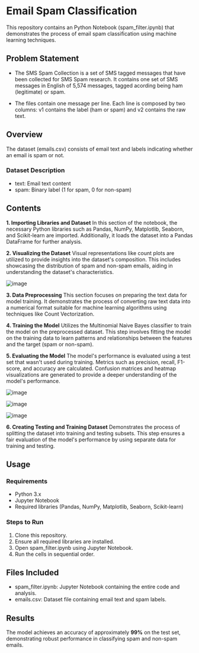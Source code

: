# Email Spam Classification

This repository contains an Python Notebook (spam_filter.ipynb) that demonstrates the process of email spam classification using machine learning techniques.

## Problem Statement
- The SMS Spam Collection is a set of SMS tagged messages that have been collected for SMS Spam research. It contains one set of SMS messages in English of 5,574 messages, tagged acording being ham (legitimate) or spam.

- The files contain one message per line. Each line is composed by two columns: v1 contains the label (ham or spam) and v2 contains the raw text.

## Overview
The dataset (emails.csv) consists of email text and labels indicating whether an email is spam or not.
### Dataset Description
- text: Email text content
- spam: Binary label (1 for spam, 0 for non-spam)

## Contents
**1. Importing Libraries and Dataset**
In this section of the notebook, the necessary Python libraries such as Pandas, NumPy, Matplotlib, Seaborn, and Scikit-learn are imported. Additionally, it loads the dataset into a Pandas DataFrame for further analysis.

**2. Visualizing the Dataset**
Visual representations like count plots are utilized to provide insights into the dataset's composition. This includes showcasing the distribution of spam and non-spam emails, aiding in understanding the dataset's characteristics.

![image](https://github.com/Devansh-Gupta-Official/sms-spam-filter/assets/100591612/9108edfc-01a7-494c-9092-27565ece4e33)



**3. Data Preprocessing**
This section focuses on preparing the text data for model training. It demonstrates the process of converting raw text data into a numerical format suitable for machine learning algorithms using techniques like Count Vectorization.

**4. Training the Model**
Utilizes the Multinomial Naive Bayes classifier to train the model on the preprocessed dataset. This step involves fitting the model on the training data to learn patterns and relationships between the features and the target (spam or non-spam).

**5. Evaluating the Model**
The model's performance is evaluated using a test set that wasn't used during training. Metrics such as precision, recall, F1-score, and accuracy are calculated. Confusion matrices and heatmap visualizations are generated to provide a deeper understanding of the model's performance.

![image](https://github.com/Devansh-Gupta-Official/sms-spam-filter/assets/100591612/9da1ae4d-904b-4bc7-b514-3f316152f06d)

![image](https://github.com/Devansh-Gupta-Official/sms-spam-filter/assets/100591612/315db647-fa7d-4d46-84e0-3a103c1a5322)

![image](https://github.com/Devansh-Gupta-Official/sms-spam-filter/assets/100591612/83c0a7b4-64c7-4a82-9a29-c5d42a290f2f)


**6. Creating Testing and Training Dataset**
Demonstrates the process of splitting the dataset into training and testing subsets. This step ensures a fair evaluation of the model's performance by using separate data for training and testing.

## Usage
### Requirements
- Python 3.x
- Jupyter Notebook
- Required libraries (Pandas, NumPy, Matplotlib, Seaborn, Scikit-learn)

### Steps to Run
1. Clone this repository.
2. Ensure all required libraries are installed.
3. Open spam_filter.ipynb using Jupyter Notebook.
4. Run the cells in sequential order.

## Files Included
- spam_filter.ipynb: Jupyter Notebook containing the entire code and analysis.
- emails.csv: Dataset file containing email text and spam labels.

## Results
The model achieves an accuracy of approximately **99%** on the test set, demonstrating robust performance in classifying spam and non-spam emails.
